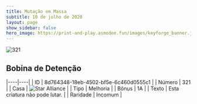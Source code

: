 ```yaml
---
title: Mutação em Massa
subtitle: 10 de julho de 2020
layout: page
show_sidebar: false
hero_image: https://print-and-play.asmodee.fun/images/keyforge_banner.jpg
---
```


![321](https://cdn.keyforgegame.com/media/card_front/pt/479_321_VFQGV2CCWH22_pt.png)

## Bobina de Detenção

|----|----|
| ID | 8d764348-18eb-4502-bf5e-6c460d0555c1 |
| Número | 321 |
| Casa | ![Star Alliance](https://archonarcana.com/images/thumb/7/7d/Star_Alliance.png/22px-Star_Alliance.png "Aliança Estelar") |
| Tipo | Melhoria |
| Bônus | 1A |
| Texto | Esta criatura não pode lutar. |
| Raridade | Incomum |

